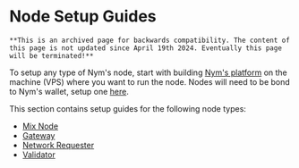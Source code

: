 # Node Setup Guides

```admonish warning
**This is an archived page for backwards compatibility. The content of this page is not updated since April 19th 2024. Eventually this page will be terminated!**
```

To setup any type of Nym's node, start with building [Nym's platform](../../binaries/building-nym.md) on the machine (VPS) where you want to run the node. Nodes will need to be bond to Nym's wallet, setup one [here](https://nymtech.net/docs/wallet/desktop-wallet.html).

This section contains setup guides for the following node types:
* [Mix Node](mix-node-setup.md)
* [Gateway](gateway-setup.md)
* [Network Requester](network-requester-setup.md)
* [Validator](../../nodes/validator-setup.md)


